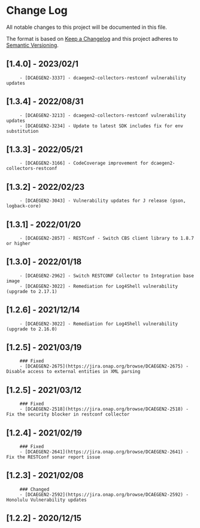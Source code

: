 # Change Log
All notable changes to this project will be documented in this file.

The format is based on [Keep a Changelog](http://keepachangelog.com/)
and this project adheres to [Semantic Versioning](http://semver.org/).
## [1.4.0] - 2023/02/1
         - [DCAEGEN2-3337] - dcaegen2-collectors-restconf vulnerability updates
       
## [1.3.4] - 2022/08/31
         - [DCAEGEN2-3213] - dcaegen2-collectors-restconf vulnerability updates
         - [DCAEGEN2-3234] - Update to latest SDK includes fix for env substitution

## [1.3.3] - 2022/05/21
         - [DCAEGEN2-3166] - CodeCoverage improvement for dcaegen2-collectors-restconf

## [1.3.2] - 2022/02/23
         - [DCAEGEN2-3043] - Vulnerability updates for J release (gson, logback-core)

## [1.3.1] - 2022/01/20
         - [DCAEGEN2-2857] - RESTConf - Switch CBS client library to 1.8.7 or higher

## [1.3.0] - 2022/01/18
         - [DCAEGEN2-2962] - Switch RESTCONF Collector to Integration base image
         - [DCAEGEN2-3022] - Remediation for Log4Shell vulnerability (upgrade to 2.17.1)

## [1.2.6] - 2021/12/14
         - [DCAEGEN2-3022] - Remediation for Log4Shell vulnerability (upgrade to 2.16.0)

## [1.2.5] - 2021/03/19
         ### Fixed
         - [DCAEGEN2-2675](https://jira.onap.org/browse/DCAEGEN2-2675) - Disable access to external entities in XML parsing

## [1.2.5] - 2021/03/12
         ### Fixed
         - [DCAEGEN2-2518](https://jira.onap.org/browse/DCAEGEN2-2518) - Fix the security blocker in restconf collector

## [1.2.4] - 2021/02/19
         ### Fixed
         - [DCAEGEN2-2641](https://jira.onap.org/browse/DCAEGEN2-2641) - Fix the RESTConf sonar report issue

## [1.2.3] - 2021/02/08
         ### Changed
         - [DCAEGEN2-2592](https://jira.onap.org/browse/DCAEGEN2-2592) - Honolulu Vulnerability updates

## [1.2.2] - 2020/12/15
